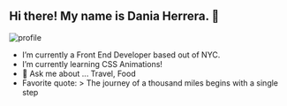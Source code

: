 ## Hi there! My name is Dania Herrera. 👋

![profile](https://avatars2.githubusercontent.com/u/37559508?s=400&u=f3156c7c9a544e1c5ec9a49f1b6c0d36dc3b70cd&v=4)


- I’m currently a Front End Developer based out of NYC.
- I’m currently learning CSS Animations!
- 💬 Ask me about ... Travel, Food
- Favorite quote: > The journey of a thousand miles begins with a single step

